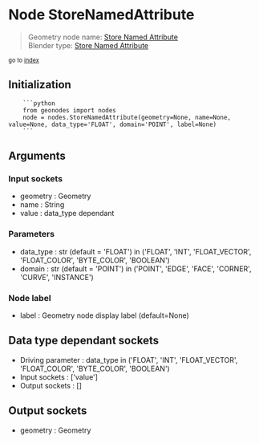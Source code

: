
# Node StoreNamedAttribute

> Geometry node name: [Store Named Attribute](https://docs.blender.org/manual/en/latest/modeling/geometry_nodes/attribute/store_named_attribute.html)<br>
  Blender type: [Store Named Attribute](https://docs.blender.org/api/current/bpy.types.GeometryNodeStoreNamedAttribute.html)
  
<sub>go to [index](/docs/index.md)</sub>

Initialization
--------------
        
        ```python
        from geonodes import nodes
        node = nodes.StoreNamedAttribute(geometry=None, name=None, value=None, data_type='FLOAT', domain='POINT', label=None)
        ```



## Arguments


### Input sockets

- geometry : Geometry
- name : String
- value : data_type dependant

### Parameters

- data_type : str (default = 'FLOAT') in ('FLOAT', 'INT', 'FLOAT_VECTOR', 'FLOAT_COLOR', 'BYTE_COLOR', 'BOOLEAN')
- domain : str (default = 'POINT') in ('POINT', 'EDGE', 'FACE', 'CORNER', 'CURVE', 'INSTANCE')

### Node label

- label : Geometry node display label (default=None)

## Data type dependant sockets

- Driving parameter : data_type in ('FLOAT', 'INT', 'FLOAT_VECTOR', 'FLOAT_COLOR', 'BYTE_COLOR', 'BOOLEAN')
- Input sockets  : ['value']
- Output sockets : []   
  
  

## Output sockets

- geometry : Geometry
